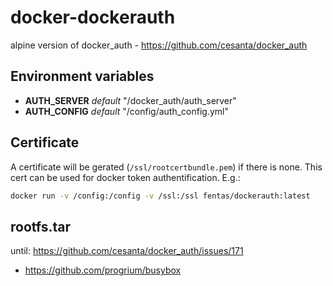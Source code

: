 # docker-dockerauth
alpine version of docker_auth - https://github.com/cesanta/docker_auth

## Environment variables
- **AUTH_SERVER** _default_ "/docker_auth/auth_server"
- **AUTH_CONFIG** _default_ "/config/auth_config.yml"

## Certificate
A certificate will be gerated (`/ssl/rootcertbundle.pem`) if there is none.
This cert can be used for docker token authentification.
E.g.:
```sh
docker run -v /config:/config -v /ssl:/ssl fentas/dockerauth:latest
```

## rootfs.tar
until: https://github.com/cesanta/docker_auth/issues/171

- https://github.com/progrium/busybox
